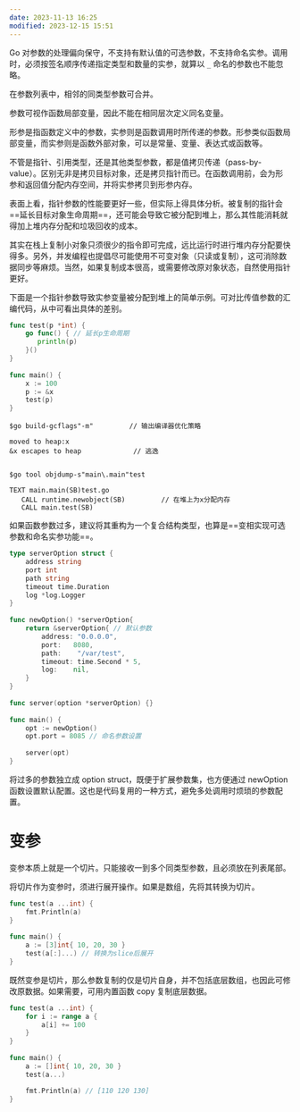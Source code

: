 ```yaml
---
date: 2023-11-13 16:25
modified: 2023-12-15 15:51
---
```


Go 对参数的处理偏向保守，不支持有默认值的可选参数，不支持命名实参。调用时，必须按签名顺序传递指定类型和数量的实参，就算以  `_` 命名的参数也不能忽略。

在参数列表中，相邻的同类型参数可合并。

参数可视作函数局部变量，因此不能在相同层次定义同名变量。

形参是指函数定义中的参数，实参则是函数调用时所传递的参数。形参类似函数局部变量，而实参则是函数外部对象，可以是常量、变量、表达式或函数等。

不管是指针、引用类型，还是其他类型参数，都是值拷贝传递（pass-by-value）。区别无非是拷贝目标对象，还是拷贝指针而已。在函数调用前，会为形参和返回值分配内存空间，并将实参拷贝到形参内存。

表面上看，指针参数的性能要更好一些，但实际上得具体分析。被复制的指针会==延长目标对象生命周期==，还可能会导致它被分配到堆上，那么其性能消耗就得加上堆内存分配和垃圾回收的成本。

其实在栈上复制小对象只须很少的指令即可完成，远比运行时进行堆内存分配要快得多。另外，并发编程也提倡尽可能使用不可变对象（只读或复制），这可消除数据同步等麻烦。当然，如果复制成本很高，或需要修改原对象状态，自然使用指针更好。

下面是一个指针参数导致实参变量被分配到堆上的简单示例。可对比传值参数的汇编代码，从中可看出具体的差别。
```go
func test(p *int) { 
	go func() { // 延长p生命周期 
	   println(p) 
	}() 
} 
  
func main() { 
	x := 100
	p := &x
	test(p) 
}
```

```shell
$go build-gcflags"-m"         // 输出编译器优化策略 
  
moved to heap:x
&x escapes to heap             // 逃逸 
  
  
$go tool objdump-s"main\.main"test

TEXT main.main(SB)test.go
   CALL runtime.newobject(SB)         // 在堆上为x分配内存 
   CALL main.test(SB)
```

如果函数参数过多，建议将其重构为一个复合结构类型，也算是==变相实现可选参数和命名实参功能==。
```go
type serverOption struct { 
	address string
	port int
	path string
	timeout time.Duration
	log *log.Logger
} 
  
func newOption() *serverOption{ 
	return &serverOption{ // 默认参数 
		address: "0.0.0.0", 
		port:   8080, 
		path:    "/var/test", 
		timeout: time.Second * 5, 
		log:    nil, 
	} 
} 
  
func server(option *serverOption) {} 
  
func main() { 
	opt := newOption() 
	opt.port = 8085 // 命名参数设置 
	
	server(opt) 
}
```

将过多的参数独立成 option struct，既便于扩展参数集，也方便通过 newOption 函数设置默认配置。这也是代码复用的一种方式，避免多处调用时烦琐的参数配置。

# 变参
变参本质上就是一个切片。只能接收一到多个同类型参数，且必须放在列表尾部。

将切片作为变参时，须进行展开操作。如果是数组，先将其转换为切片。

```go
func test(a ...int) { 
	fmt.Println(a) 
}
  
func main() { 
	a := [3]int{ 10, 20, 30 } 
	test(a[:]...) // 转换为slice后展开 
}
```

既然变参是切片，那么参数复制的仅是切片自身，并不包括底层数组，也因此可修改原数据。如果需要，可用内置函数 copy 复制底层数据。
```go
func test(a ...int) { 
	for i := range a { 
		a[i] += 100
	} 
} 
  
func main() { 
	a := []int{ 10, 20, 30 } 
	test(a...)

	fmt.Println(a) // [110 120 130]
}
```

